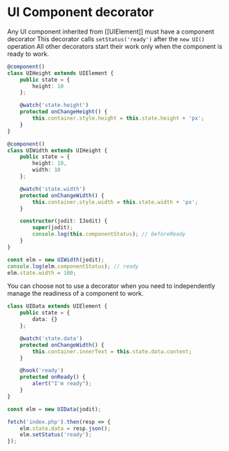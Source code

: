 # UI Component decorator

Any UI component inherited from [[UIElement]] must have a component decorator
This decorator calls `setStatus('ready')` after the `new UI()` operation
All other decorators start their work only when the component is ready to work.

```typescript
@component()
class UIHeight extends UIElement {
	public state = {
		height: 10
	};

	@watch('state.height')
	protected onChangeHeight() {
		this.container.style.height = this.state.height + 'px';
	}
}

@component()
class UIWidth extends UIHeight {
	public state = {
		height: 10,
		width: 10
	};

	@watch('state.width')
	protected onChangeWidth() {
		this.container.style.width = this.state.width + 'px';
	}

	constructor(jodit: IJodit) {
		super(jodit);
		console.log(this.componentStatus); // beforeReady
	}
}

const elm = new UIWidth(jodit);
console.log(elm.componentStatus); // ready
elm.state.width = 100;
```

You can choose not to use a decorator when you need to independently manage the readiness of a component to work.

```ts
class UIData extends UIElement {
	public state = {
		data: {}
	};

	@watch('state.data')
	protected onChangeWidth() {
		this.container.innerText = this.state.data.content;
	}

	@hook('ready')
	protected onReady() {
		alert("I'm ready");
	}
}

const elm = new UIData(jodit);

fetch('index.php').then(resp => {
	elm.state.data = resp.json();
	elm.setStatus('ready');
});
```
